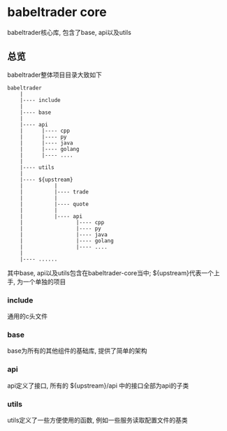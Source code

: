 # babeltrader core
babeltrader核心库, 包含了base, api以及utils

## 总览
babeltrader整体项目目录大致如下
```
babeltrader
    |
    |---- include
    |
    |---- base
    |
    |---- api
	|      |---- cpp
	|      |---- py
	|      |---- java
	|      |---- golang
	|      |---- ....
	|
    |---- utils
	|
	|---- ${upstream}
	|          |
	|          |---- trade
	|          |
	|          |---- quote
	|          |
	|          |---- api
	|                 |---- cpp
	|                 |---- py
	|                 |---- java
	|                 |---- golang
	|                 |---- ....
	|
	|---- ......
```
其中base, api以及utils包含在babeltrader-core当中; ${upstream}代表一个上手, 为一个单独的项目

### include
通用的c头文件

### base
base为所有的其他组件的基础库, 提供了简单的架构

### api
api定义了接口, 所有的 ${upstream}/api 中的接口全部为api的子类

### utils
utils定义了一些方便使用的函数, 例如一些服务读取配置文件的基类
